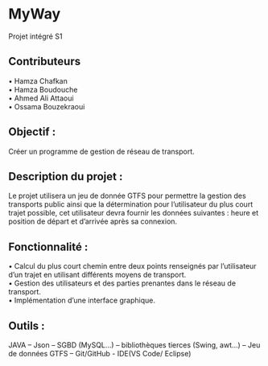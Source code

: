 # MyWay
Projet intégré S1

## Contributeurs
• Hamza Chafkan \
• Hamza Boudouche \
• Ahmed Ali Attaoui \
• Ossama Bouzekraoui 

## Objectif :
Créer un programme de gestion de réseau de transport.

## Description du projet :
Le projet utilisera un jeu de donnée GTFS pour permettre la gestion des transports public ainsi que la détermination pour l’utilisateur du plus court trajet possible, cet utilisateur devra fournir les données suivantes : heure et position de départ et d’arrivée après sa connexion.

## Fonctionnalité :
•	Calcul du plus court chemin entre deux points renseignés par l’utilisateur d’un trajet en utilisant différents moyens de transport. \
•	Gestion des utilisateurs et des parties prenantes dans le réseau de transport. \
•	Implémentation d’une interface graphique. 

## Outils :
JAVA – Json – SGBD (MySQL…) – bibliothèques tierces (Swing, awt…) – Jeu de données GTFS – Git/GitHub - IDE(VS Code/ Eclipse)
